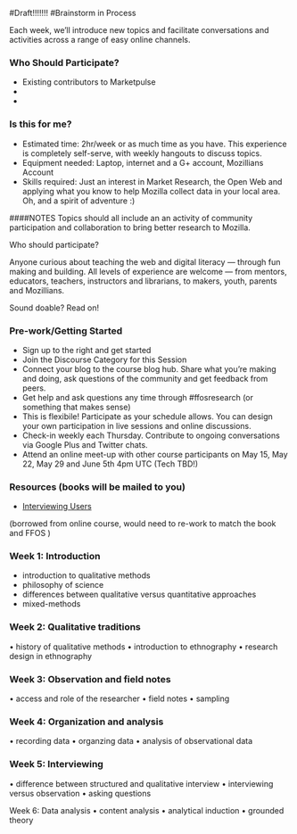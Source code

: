 #Draft!!!!!!!
#Brainstorm in Process

Each week, we’ll introduce new topics and facilitate conversations and activities across a range of easy online channels.

### Who Should Participate?
* Existing contributors to Marketpulse
* 
*

### Is this for me?
* Estimated time: 2hr/week or as much time as you have. This experience is completely self-serve, with weekly hangouts to discuss topics.
* Equipment needed: Laptop, internet and a G+ account, Mozillians Account 
* Skills required: Just an interest in Market Research, the Open Web and applying what you know to help
Mozilla collect data in your local area. Oh, and a spirit of adventure :)

####NOTES
Topics should all include an an activity of community participation and collaboration to bring better research to Mozilla.


Who should participate?

Anyone curious about teaching the web and digital literacy  — through fun making and building. All levels of experience are welcome — from mentors, educators, teachers, instructors and librarians, to makers, youth, parents and Mozillians.


Sound doable? Read on!

### Pre-work/Getting Started
* Sign up to the right and get started
* Join the Discourse Category for this Session
* Connect your blog to the course blog hub. Share what you’re making and doing, ask questions of the community and get feedback from peers.
* Get help and ask questions any time through #ffosresearch (or something that makes sense)
* This is flexibile! Participate as your schedule allows. You can design your own participation in live sessions and online discussions.
* Check-in weekly each Thursday. Contribute to ongoing conversations via Google Plus and Twitter chats.
* Attend an online meet-up with other course participants on May 15, May 22, May 29 and June 5th 4pm UTC (Tech TBD!)

### Resources (books will be mailed to you)
* [Interviewing Users](http://rosenfeldmedia.com/books/interviewing-users/)  

(borrowed from online course, would need to re-work to match the book and FFOS )
### Week 1: Introduction 
* introduction to qualitative methods 
* philosophy of science 
* differences between qualitative versus quantitative approaches
* mixed-methods

### Week 2: Qualitative traditions 
• history of qualitative methods 
• introduction to ethnography
• research design in ethnography

### Week 3: Observation and field notes 
• access and role of the researcher
• field notes
• sampling 

### Week 4: Organization and analysis
• recording data
• organzing data 
• analysis of observational data

### Week 5: Interviewing
• difference between structured and qualitative interview 
• interviewing versus observation
• asking questions

Week 6: Data analysis
• content analysis
• analytical induction
• grounded theory
